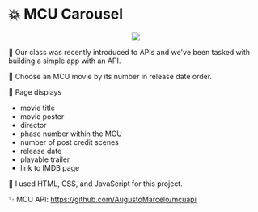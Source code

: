 # 💥 MCU Carousel

<p align="center">
<img src="https://i.imgur.com/n84xGiY.gif">
</p>

🎯 Our class was recently introduced to APIs and we've been tasked with building a simple app with an API.

🧩 Choose an MCU movie by its number in release date order.

📜 Page displays
- movie title
- movie poster
- director
- phase number within the MCU
- number of post credit scenes
- release date
- playable trailer
- link to IMDB page

🤖 I used HTML, CSS, and JavaScript for this project.

✨ MCU API: https://github.com/AugustoMarcelo/mcuapi

